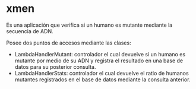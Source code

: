 # xmen
Es una aplicación que verifica si un humano es mutante mediante la secuencia de ADN.

Posee dos puntos de accesos mediante las clases:
  * LambdaHandlerMutant: controlador el cual devuelve si un humano es mutante por medio de su ADN y registra el resultado en una base de datos para su posterior consulta.
  * LambdaHandlerStats: controlador el cual devuelve el ratio de humanos mutantes registrados en el base de datos mediante la consulta anterior.
